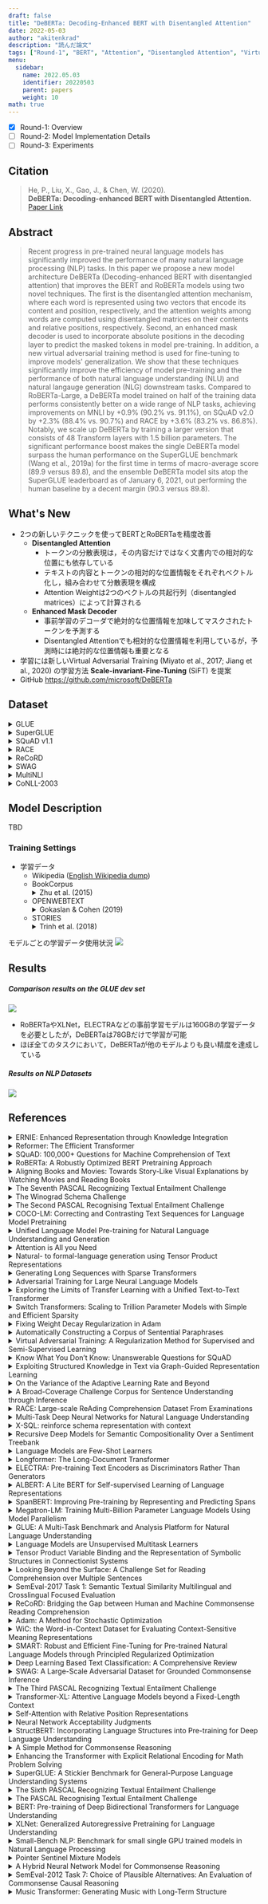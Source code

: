 ```yaml
---
draft: false
title: "DeBERTa: Decoding-Enhanced BERT with Disentangled Attention"
date: 2022-05-03
author: "akitenkrad"
description: "読んだ論文"
tags: ["Round-1", "BERT", "Attention", "Disentangled Attention", "Virtual Adversarial Training", "GLUE", "SuperGLUE", "SQuAD", "RACE", "ReCoRD", "SWAG", "MultiNLI", "CoNLL"]
menu:
  sidebar:
    name: 2022.05.03
    identifier: 20220503
    parent: papers
    weight: 10
math: true
---
```


- [x] Round-1: Overview
- [ ] Round-2: Model Implementation Details
- [ ] Round-3: Experiments

## Citation

> He, P., Liu, X., Gao, J., & Chen, W. (2020).  
> **DeBERTa: Decoding-enhanced BERT with Disentangled Attention.**  
> [Paper Link](https://doi.org/10.48550/arxiv.2006.03654)

## Abstract

> Recent progress in pre-trained neural language models has significantly
> improved the performance of many natural language processing (NLP) tasks. In
> this paper we propose a new model architecture DeBERTa (Decoding-enhanced BERT
> with disentangled attention) that improves the BERT and RoBERTa models using
> two novel techniques. The first is the disentangled attention mechanism, where
> each word is represented using two vectors that encode its content and
> position, respectively, and the attention weights among words are computed
> using disentangled matrices on their contents and relative positions,
> respectively. Second, an enhanced mask decoder is used to incorporate absolute
> positions in the decoding layer to predict the masked tokens in model
> pre-training. In addition, a new virtual adversarial training method is used
> for fine-tuning to improve models' generalization. We show that these
> techniques significantly improve the efficiency of model pre-training and the
> performance of both natural language understanding (NLU) and natural langauge
> generation (NLG) downstream tasks. Compared to RoBERTa-Large, a DeBERTa model
> trained on half of the training data performs consistently better on a wide
> range of NLP tasks, achieving improvements on MNLI by +0.9% (90.2% vs. 91.1%),
> on SQuAD v2.0 by +2.3% (88.4% vs. 90.7%) and RACE by +3.6% (83.2% vs. 86.8%).
> Notably, we scale up DeBERTa by training a larger version that consists of 48
> Transform layers with 1.5 billion parameters. The significant performance boost
> makes the single DeBERTa model surpass the human performance on the SuperGLUE
> benchmark (Wang et al., 2019a) for the first time in terms of macro-average
> score (89.9 versus 89.8), and the ensemble DeBERTa model sits atop the
> SuperGLUE leaderboard as of January 6, 2021, out performing the human baseline
> by a decent margin (90.3 versus 89.8).

## What's New

- 2つの新しいテクニックを使ってBERTとRoBERTaを精度改善
  - **Disentangled Attention**  
    - トークンの分散表現は，その内容だけではなく文書内での相対的な位置にも依存している
    - テキストの内容とトークンの相対的な位置情報をそれぞれベクトル化し，組み合わせて分散表現を構成
    - Attention Weightは2つのベクトルの共起行列（disentangled matrices）によって計算される
  - **Enhanced Mask Decoder**  
    - 事前学習のデコーダで絶対的な位置情報を加味してマスクされたトークンを予測する  
    - Disentangled Attentionでも相対的な位置情報を利用しているが，予測時には絶対的な位置情報も重要となる
- 学習には新しいVirtual Adversarial Training (Miyato et al., 2017; Jiang et al., 2020) の学習方法 **Scale-invariant-Fine-Tuning** (SiFT) を提案
- GitHub <i class="fa-solid fa-arrow-right"></i> https://github.com/microsoft/DeBERTa

## Dataset
<details>
  <summary>GLUE</summary>

  > Alex Wang, Amanpreet Singh, Julian Michael, Felix Hill, Omer Levy, Samuel R. Bowman. (2018)  
  > **GLUE: A Multi-Task Benchmark and Analysis Platform for Natural Language Understanding**  
  > BlackboxNLP@EMNLP  
  > https://www.semanticscholar.org/paper/93b8da28d006415866bf48f9a6e06b5242129195  

</details>

<details>
  <summary>SuperGLUE</summary>

  > Alex Wang, Yada Pruksachatkun, Nikita Nangia, Amanpreet Singh, Julian Michael, Felix Hill, Omer Levy, Samuel R. Bowman. (2019)  
  > **SuperGLUE: A Stickier Benchmark for General-Purpose Language Understanding Systems**  
  > NeurIPS  
  > https://www.semanticscholar.org/paper/d9f6ada77448664b71128bb19df15765336974a6  

</details>

<details>
  <summary>SQuAD v1.1</summary>

  > Rajpurkar, P., Zhang, J., Lopyrev, K., & Liang, P. (2016).  
  > **SQuAD: 100,000+ Questions for Machine Comprehension of Text.**  
  > EMNLP 2016 - Conference on Empirical Methods in Natural Language Processing, Proceedings, 2383–2392.  
  > https://doi.org/10.18653/V1/D16-1264

</details>

<details>
  <summary>RACE</summary>

  > Guokun Lai, Qizhe Xie, Hanxiao Liu, Yiming Yang, E. Hovy. (2017)  
  > **RACE: Large-scale ReAding Comprehension Dataset From Examinations**  
  > EMNLP  
  > https://www.semanticscholar.org/paper/636a79420d838eabe4af7fb25d6437de45ab64e8  

</details>

<details>
  <summary>ReCoRD</summary>

  > Sheng Zhang, Xiaodong Liu, Jingjing Liu, Jianfeng Gao, Kevin Duh, Benjamin Van Durme. (2018)  
  > **ReCoRD: Bridging the Gap between Human and Machine Commonsense Reading Comprehension**  
  > ArXiv  
  > https://www.semanticscholar.org/paper/a5b66ee341cb990f7f70a124b5fab3316d3b7e27  

</details>

<details>
  <summary>SWAG</summary>

  > Rowan Zellers, Yonatan Bisk, Roy Schwartz, Yejin Choi. (2018)  
  > **SWAG: A Large-Scale Adversarial Dataset for Grounded Commonsense Inference**  
  > EMNLP  
  > https://www.semanticscholar.org/paper/af5c4b80fbf847f69a202ba5a780a3dd18c1a027  

</details>

<details>
  <summary>MultiNLI</summary>

  > Adina Williams, Nikita Nangia, Samuel R. Bowman. (2017)  
  > **A Broad-Coverage Challenge Corpus for Sentence Understanding through Inference**  
  > NAACL  
  > [Paper Link](https://www.semanticscholar.org/paper/5ded2b8c64491b4a67f6d39ce473d4b9347a672e)  

</details>

<details>
  <summary>CoNLL-2003</summary>

  > Sang, E. F. T. K., & de Meulder, F. (2003).  
  > Introduction to the CoNLL-2003 Shared Task: Language-Independent Named Entity Recognition.  
  > [Paper Link](https://doi.org/10.48550/arxiv.cs/0306050)

</details>

## Model Description
TBD

### Training Settings

- 学習データ
  - Wikipedia ([English Wikipedia dump](https://dumps.wikimedia.org/enwiki/))
  - BookCorpus
    <details>
      <summary>Zhu et al. (2015)</summary>
      <blockquote>
      Yukun Zhu, Ryan Kiros, R. Zemel, R. Salakhutdinov, R. Urtasun, A. Torralba, S. Fidler. (2015)</br>
      <b>Aligning Books and Movies: Towards Story-Like Visual Explanations by Watching Movies and Reading Books</b></br>  
      2015 IEEE International Conference on Computer Vision (ICCV)</br>
      <a href="https://www.semanticscholar.org/paper/0e6824e137847be0599bb0032e37042ed2ef5045" title="Paper Link">Paper Link</a>
      </blockquote>
    </details>
  - OPENWEBTEXT
    <details>
      <summary>Gokaslan & Cohen (2019)</summary>
      <blockquote>
      Aaron Gokaslan and Vanya Cohen. (2019)</br>
      <b>Openwebtext corpus.</b></br>
      <a href="http://Skylion007.github.io" title="Dataset Link">Dataset Link</a>
      </blockquote>
    <details>
  - STORIES
    <details>
      <summary>Trinh et al. (2018)</summary>
      Trieu H. Trinh, Quoc V. Le. (2018)</br>
      <b>A Simple Method for Commonsense Reasoning</b></br>
      ArXiv</br>
      <a href="https://www.semanticscholar.org/paper/d7b6753a2d4a2b286c396854063bde3a91b75535" title="Paper Link">Paper Link</a>
    </details>

モデルごとの学習データ使用状況
<img src="pre-train-ds-table7.png"/>

## Results

##### Comparison results on the GLUE dev set

<img src="result-table1.png"/>

- RoBERTaやXLNet，ELECTRAなどの事前学習モデルは160GBの学習データを必要としたが，DeBERTaは78GBだけで学習が可能
- ほぼ全てのタスクにおいて，DeBERTaが他のモデルよりも良い精度を達成している

##### Results on NLP Datasets

<img src="result-table2.png"/>

## References

<details>
  <summary>ERNIE: Enhanced Representation through Knowledge Integration</summary>

  > Yu Sun, Shuohuan Wang, Yukun Li, Shikun Feng, Xuyi Chen, Han Zhang, Xin Tian, Danxiang Zhu, Hao Tian, Hua Wu. (2019)  
  > **ERNIE: Enhanced Representation through Knowledge Integration**  
  > ArXiv  
  > [Paper Link](https://www.semanticscholar.org/paper/031e4e43aaffd7a479738dcea69a2d5be7957aa3)  
  > Influential Citation Count (63), SS-ID (031e4e43aaffd7a479738dcea69a2d5be7957aa3)  
  > 
  > **ABSTRACT**  
  > We present a novel language representation model enhanced by knowledge called ERNIE (Enhanced Representation through kNowledge IntEgration). Inspired by the masking strategy of BERT, ERNIE is designed to learn language representation enhanced by knowledge masking strategies, which includes entity-level masking and phrase-level masking. Entity-level strategy masks entities which are usually composed of multiple words.Phrase-level strategy masks the whole phrase which is composed of several words standing together as a conceptual unit.Experimental results show that ERNIE outperforms other baseline methods, achieving new state-of-the-art results on five Chinese natural language processing tasks including natural language inference, semantic similarity, named entity recognition, sentiment analysis and question answering. We also demonstrate that ERNIE has more powerful knowledge inference capacity on a cloze test.

</details>

<details>
  <summary>Reformer: The Efficient Transformer</summary>

  > Nikita Kitaev, Lukasz Kaiser, Anselm Levskaya. (2020)  
  > **Reformer: The Efficient Transformer**  
  > ICLR  
  > [Paper Link](https://www.semanticscholar.org/paper/055fd6a9f7293269f1b22c1470e63bd02d8d9500)  
  > Influential Citation Count (103), SS-ID (055fd6a9f7293269f1b22c1470e63bd02d8d9500)  
  > 
  > **ABSTRACT**  
  > Large Transformer models routinely achieve state-of-the-art results on a number of tasks but training these models can be prohibitively costly, especially on long sequences. We introduce two techniques to improve the efficiency of Transformers. For one, we replace dot-product attention by one that uses locality-sensitive hashing, changing its complexity from O($L^2$) to O($L\log L$), where $L$ is the length of the sequence. Furthermore, we use reversible residual layers instead of the standard residuals, which allows storing activations only once in the training process instead of $N$ times, where $N$ is the number of layers. The resulting model, the Reformer, performs on par with Transformer models while being much more memory-efficient and much faster on long sequences.

</details>

<details>
  <summary>SQuAD: 100,000+ Questions for Machine Comprehension of Text</summary>

  > Pranav Rajpurkar, Jian Zhang, Konstantin Lopyrev, Percy Liang. (2016)  
  > **SQuAD: 100,000+ Questions for Machine Comprehension of Text**  
  > EMNLP  
  > [Paper Link](https://www.semanticscholar.org/paper/05dd7254b632376973f3a1b4d39485da17814df5)  
  > Influential Citation Count (1062), SS-ID (05dd7254b632376973f3a1b4d39485da17814df5)  
  > 
  > **ABSTRACT**  
  > We present the Stanford Question Answering Dataset (SQuAD), a new reading comprehension dataset consisting of 100,000+ questions posed by crowdworkers on a set of Wikipedia articles, where the answer to each question is a segment of text from the corresponding reading passage. We analyze the dataset to understand the types of reasoning required to answer the questions, leaning heavily on dependency and constituency trees. We build a strong logistic regression model, which achieves an F1 score of 51.0%, a significant improvement over a simple baseline (20%). However, human performance (86.8%) is much higher, indicating that the dataset presents a good challenge problem for future research. 
The dataset is freely available at this https URL

</details>

<details>
  <summary>RoBERTa: A Robustly Optimized BERT Pretraining Approach</summary>

  > Yinhan Liu, Myle Ott, Naman Goyal, Jingfei Du, Mandar Joshi, Danqi Chen, Omer Levy, M. Lewis, Luke Zettlemoyer, Veselin Stoyanov. (2019)  
  > **RoBERTa: A Robustly Optimized BERT Pretraining Approach**  
  > ArXiv  
  > [Paper Link](https://www.semanticscholar.org/paper/077f8329a7b6fa3b7c877a57b81eb6c18b5f87de)  
  > Influential Citation Count (2014), SS-ID (077f8329a7b6fa3b7c877a57b81eb6c18b5f87de)  
  > 
  > **ABSTRACT**  
  > Language model pretraining has led to significant performance gains but careful comparison between different approaches is challenging. Training is computationally expensive, often done on private datasets of different sizes, and, as we will show, hyperparameter choices have significant impact on the final results. We present a replication study of BERT pretraining (Devlin et al., 2019) that carefully measures the impact of many key hyperparameters and training data size. We find that BERT was significantly undertrained, and can match or exceed the performance of every model published after it. Our best model achieves state-of-the-art results on GLUE, RACE and SQuAD. These results highlight the importance of previously overlooked design choices, and raise questions about the source of recently reported improvements. We release our models and code.

</details>

<details>
  <summary>Aligning Books and Movies: Towards Story-Like Visual Explanations by Watching Movies and Reading Books</summary>

  > Yukun Zhu, Ryan Kiros, R. Zemel, R. Salakhutdinov, R. Urtasun, A. Torralba, S. Fidler. (2015)  
  > **Aligning Books and Movies: Towards Story-Like Visual Explanations by Watching Movies and Reading Books**  
  > 2015 IEEE International Conference on Computer Vision (ICCV)  
  > [Paper Link](https://www.semanticscholar.org/paper/0e6824e137847be0599bb0032e37042ed2ef5045)  
  > Influential Citation Count (167), SS-ID (0e6824e137847be0599bb0032e37042ed2ef5045)  
  > 
  > **ABSTRACT**  
  > Books are a rich source of both fine-grained information, how a character, an object or a scene looks like, as well as high-level semantics, what someone is thinking, feeling and how these states evolve through a story. This paper aims to align books to their movie releases in order to provide rich descriptive explanations for visual content that go semantically far beyond the captions available in the current datasets. To align movies and books we propose a neural sentence embedding that is trained in an unsupervised way from a large corpus of books, as well as a video-text neural embedding for computing similarities between movie clips and sentences in the book. We propose a context-aware CNN to combine information from multiple sources. We demonstrate good quantitative performance for movie/book alignment and show several qualitative examples that showcase the diversity of tasks our model can be used for.

</details>

<details>
  <summary>The Seventh PASCAL Recognizing Textual Entailment Challenge</summary>

  > L. Bentivogli, Peter Clark, Ido Dagan, Danilo Giampiccolo. (2011)  
  > **The Seventh PASCAL Recognizing Textual Entailment Challenge**  
  > TAC  
  > [Paper Link](https://www.semanticscholar.org/paper/0f8468de03ee9f12d693237bec87916311bf1c24)  
  > Influential Citation Count (16), SS-ID (0f8468de03ee9f12d693237bec87916311bf1c24)  
  > 
  > **ABSTRACT**  
  > This paper presents the Seventh Recognizing Textual Entailment (RTE-7) challenge. This year’s challenge replicated the exercise proposed in RTE-6, consisting of a Main Task, in which Textual Entailment is performed on a real corpus in the Update Summarization scenario; a Main subtask aimed at detecting novel information; and a KBP Validation Task, in which RTE systems had to validate the output of systems participating in the KBP Slot Filling Task. Thirteen teams participated in the Main Task (submitting 33 runs) and 5 in the Novelty Detection Subtask (submitting 13 runs). The KBP Validation Task was undertaken by 2 participants which submitted 5 runs. The ablation test experiment, introduced in RTE-5 to evaluate the impact of knowledge resources used by the systems participating in the Main Task and extended also to tools in RTE-6, was also repeated in RTE-7.

</details>

<details>
  <summary>The Winograd Schema Challenge</summary>

  > H. Levesque, E. Davis, L. Morgenstern. (2011)  
  > **The Winograd Schema Challenge**  
  > KR  
  > [Paper Link](https://www.semanticscholar.org/paper/128cb6b891aee1b5df099acb48e2efecfcff689f)  
  > Influential Citation Count (146), SS-ID (128cb6b891aee1b5df099acb48e2efecfcff689f)  
  > 
  > **ABSTRACT**  
  > In this paper, we present an alternative to the Turing Test that has some conceptual and practical advantages. Like the original, it involves responding to typed English sentences, and English-speaking adults will have no difficulty with it. Unlike the original, the subject is not required to engage in a conversation and fool an interrogator into believing she is dealing with a person. Moreover, the test is arranged in such a way that having full access to a large corpus of English text might not help much. Finally, the interrogator or a third party will be able to decide unambiguously after a few minutes whether or not a subject has passed the test.

</details>

<details>
  <summary>The Second PASCAL Recognising Textual Entailment Challenge</summary>

  > Roy Bar-Haim, Ido Dagan, Bill Dolan, L. Ferro, Danilo Giampiccolo, B. Magnini. (2006)  
  > **The Second PASCAL Recognising Textual Entailment Challenge**  
  >   
  > [Paper Link](https://www.semanticscholar.org/paper/136326377c122560768db674e35f5bcd6de3bc40)  
  > Influential Citation Count (49), SS-ID (136326377c122560768db674e35f5bcd6de3bc40)  
  > 
  > **ABSTRACT**  
  > This paper describes the Second PASCAL Recognising Textual Entailment Challenge (RTE-2). 1 We describe the RTE2 dataset and overview the submissions for the challenge. One of the main goals for this year’s dataset was to provide more “realistic” text-hypothesis examples, based mostly on outputs of actual systems. The 23 submissions for the challenge present diverse approaches and research directions, and the best results achieved this year are considerably higher than last year’s state of the art.

</details>

<details>
  <summary>COCO-LM: Correcting and Contrasting Text Sequences for Language Model Pretraining</summary>

  > Yu Meng, Chenyan Xiong, Payal Bajaj, Saurabh Tiwary, Paul Bennett, Jiawei Han, Xia Song. (2021)  
  > **COCO-LM: Correcting and Contrasting Text Sequences for Language Model Pretraining**  
  > NeurIPS  
  > [Paper Link](https://www.semanticscholar.org/paper/19537be34dbadbcaa4fffcf028a8ada5095b1b5c)  
  > Influential Citation Count (7), SS-ID (19537be34dbadbcaa4fffcf028a8ada5095b1b5c)  
  > 
  > **ABSTRACT**  
  > We present a self-supervised learning framework, COCO-LM, that pretrains Language Models by COrrecting and COntrasting corrupted text sequences. Following ELECTRA-style pretraining, COCO-LM employs an auxiliary language model to corrupt text sequences, upon which it constructs two new tasks for pretraining the main model. The first token-level task, Corrective Language Modeling, is to detect and correct tokens replaced by the auxiliary model, in order to better capture token-level semantics. The second sequence-level task, Sequence Contrastive Learning, is to align text sequences originated from the same source input while ensuring uniformity in the representation space. Experiments on GLUE and SQuAD demonstrate that COCO-LM not only outperforms recent state-of-the-art pretrained models in accuracy, but also improves pretraining efficiency. It achieves the MNLI accuracy of ELECTRA with 50% of its pretraining GPU hours. With the same pretraining steps of standard base/large-sized models, COCO-LM outperforms the previous best models by 1+ GLUE average points.

</details>

<details>
  <summary>Unified Language Model Pre-training for Natural Language Understanding and Generation</summary>

  > Li Dong, Nan Yang, Wenhui Wang, Furu Wei, Xiaodong Liu, Yu Wang, Jianfeng Gao, M. Zhou, H. Hon. (2019)  
  > **Unified Language Model Pre-training for Natural Language Understanding and Generation**  
  > NeurIPS  
  > [Paper Link](https://www.semanticscholar.org/paper/1c71771c701aadfd72c5866170a9f5d71464bb88)  
  > Influential Citation Count (106), SS-ID (1c71771c701aadfd72c5866170a9f5d71464bb88)  
  > 
  > **ABSTRACT**  
  > This paper presents a new Unified pre-trained Language Model (UniLM) that can be fine-tuned for both natural language understanding and generation tasks. The model is pre-trained using three types of language modeling tasks: unidirectional, bidirectional, and sequence-to-sequence prediction. The unified modeling is achieved by employing a shared Transformer network and utilizing specific self-attention masks to control what context the prediction conditions on. UniLM compares favorably with BERT on the GLUE benchmark, and the SQuAD 2.0 and CoQA question answering tasks. Moreover, UniLM achieves new state-of-the-art results on five natural language generation datasets, including improving the CNN/DailyMail abstractive summarization ROUGE-L to 40.51 (2.04 absolute improvement), the Gigaword abstractive summarization ROUGE-L to 35.75 (0.86 absolute improvement), the CoQA generative question answering F1 score to 82.5 (37.1 absolute improvement), the SQuAD question generation BLEU-4 to 22.12 (3.75 absolute improvement), and the DSTC7 document-grounded dialog response generation NIST-4 to 2.67 (human performance is 2.65). The code and pre-trained models are available at this https URL.

</details>

<details>
  <summary>Attention is All you Need</summary>

  > Ashish Vaswani, Noam M. Shazeer, Niki Parmar, Jakob Uszkoreit, Llion Jones, Aidan N. Gomez, Lukasz Kaiser, Illia Polosukhin. (2017)  
  > **Attention is All you Need**  
  > NIPS  
  > [Paper Link](https://www.semanticscholar.org/paper/204e3073870fae3d05bcbc2f6a8e263d9b72e776)  
  > Influential Citation Count (7560), SS-ID (204e3073870fae3d05bcbc2f6a8e263d9b72e776)  
  > 
  > **ABSTRACT**  
  > The dominant sequence transduction models are based on complex recurrent or convolutional neural networks in an encoder-decoder configuration. The best performing models also connect the encoder and decoder through an attention mechanism. We propose a new simple network architecture, the Transformer, based solely on attention mechanisms, dispensing with recurrence and convolutions entirely. Experiments on two machine translation tasks show these models to be superior in quality while being more parallelizable and requiring significantly less time to train. Our model achieves 28.4 BLEU on the WMT 2014 English-to-German translation task, improving over the existing best results, including ensembles by over 2 BLEU. On the WMT 2014 English-to-French translation task, our model establishes a new single-model state-of-the-art BLEU score of 41.8 after training for 3.5 days on eight GPUs, a small fraction of the training costs of the best models from the literature. We show that the Transformer generalizes well to other tasks by applying it successfully to English constituency parsing both with large and limited training data.

</details>

<details>
  <summary>Natural- to formal-language generation using Tensor Product Representations</summary>

  > Kezhen Chen, Qiuyuan Huang, H. Palangi, P. Smolensky, Kenneth D. Forbus, Jianfeng Gao. (2019)  
  > **Natural- to formal-language generation using Tensor Product Representations**  
  > ArXiv  
  > [Paper Link](https://www.semanticscholar.org/paper/219e09984a2a71f54dbd86c15d31c7b0f53e1837)  
  > Influential Citation Count (0), SS-ID (219e09984a2a71f54dbd86c15d31c7b0f53e1837)  
  > 
  > **ABSTRACT**  
  > Generating formal-language represented by relational tuples, such as Lisp programs or mathematical expressions, from a natural-language input is an extremely challenging task because it requires to explicitly capture discrete symbolic structural information from the input to generate the output. Most state-of-the-art neural sequence models do not explicitly capture such structure information, and thus do not perform well on these tasks. In this paper, we propose a new encoder-decoder model based on Tensor Product Representations (TPRs) for Natural- to Formal-language generation, called TP-N2F. The encoder of TP-N2F employs TPR 'binding' to encode natural-language symbolic structure in vector space and the decoder uses TPR 'unbinding' to generate a sequence of relational tuples, each consisting of a relation (or operation) and a number of arguments, in symbolic space. TP-N2F considerably outperforms LSTM-based Seq2Seq models, creating a new state of the art results on two benchmarks: the MathQA dataset for math problem solving, and the AlgoList dataset for program synthesis. Ablation studies show that improvements are mainly attributed to the use of TPRs in both the encoder and decoder to explicitly capture relational structure information for symbolic reasoning.

</details>

<details>
  <summary>Generating Long Sequences with Sparse Transformers</summary>

  > Rewon Child, Scott Gray, Alec Radford, Ilya Sutskever. (2019)  
  > **Generating Long Sequences with Sparse Transformers**  
  > ArXiv  
  > [Paper Link](https://www.semanticscholar.org/paper/21da617a0f79aabf94272107184606cefe90ab75)  
  > Influential Citation Count (79), SS-ID (21da617a0f79aabf94272107184606cefe90ab75)  
  > 
  > **ABSTRACT**  
  > Transformers are powerful sequence models, but require time and memory that grows quadratically with the sequence length. In this paper we introduce sparse factorizations of the attention matrix which reduce this to $O(n \sqrt{n})$. We also introduce a) a variation on architecture and initialization to train deeper networks, b) the recomputation of attention matrices to save memory, and c) fast attention kernels for training. We call networks with these changes Sparse Transformers, and show they can model sequences tens of thousands of timesteps long using hundreds of layers. We use the same architecture to model images, audio, and text from raw bytes, setting a new state of the art for density modeling of Enwik8, CIFAR-10, and ImageNet-64. We generate unconditional samples that demonstrate global coherence and great diversity, and show it is possible in principle to use self-attention to model sequences of length one million or more.

</details>

<details>
  <summary>Adversarial Training for Large Neural Language Models</summary>

  > Xiaodong Liu, Hao Cheng, Pengcheng He, Weizhu Chen, Yu Wang, Hoifung Poon, Jianfeng Gao. (2020)  
  > **Adversarial Training for Large Neural Language Models**  
  > ArXiv  
  > [Paper Link](https://www.semanticscholar.org/paper/2ffcf8352223c95ae8cef4daaec995525ecc926b)  
  > Influential Citation Count (9), SS-ID (2ffcf8352223c95ae8cef4daaec995525ecc926b)  
  > 
  > **ABSTRACT**  
  > Generalization and robustness are both key desiderata for designing machine learning methods. Adversarial training can enhance robustness, but past work often finds it hurts generalization. In natural language processing (NLP), pre-training large neural language models such as BERT have demonstrated impressive gain in generalization for a variety of tasks, with further improvement from adversarial fine-tuning. However, these models are still vulnerable to adversarial attacks. In this paper, we show that adversarial pre-training can improve both generalization and robustness. We propose a general algorithm ALUM (Adversarial training for large neural LangUage Models), which regularizes the training objective by applying perturbations in the embedding space that maximizes the adversarial loss. We present the first comprehensive study of adversarial training in all stages, including pre-training from scratch, continual pre-training on a well-trained model, and task-specific fine-tuning. ALUM obtains substantial gains over BERT on a wide range of NLP tasks, in both regular and adversarial scenarios. Even for models that have been well trained on extremely large text corpora, such as RoBERTa, ALUM can still produce significant gains from continual pre-training, whereas conventional non-adversarial methods can not. ALUM can be further combined with task-specific fine-tuning to attain additional gains. The ALUM code is publicly available at this https URL.

</details>

<details>
  <summary>Exploring the Limits of Transfer Learning with a Unified Text-to-Text Transformer</summary>

  > Colin Raffel, Noam M. Shazeer, Adam Roberts, Katherine Lee, Sharan Narang, Michael Matena, Yanqi Zhou, Wei Li, Peter J. Liu. (2019)  
  > **Exploring the Limits of Transfer Learning with a Unified Text-to-Text Transformer**  
  > J. Mach. Learn. Res.  
  > [Paper Link](https://www.semanticscholar.org/paper/3cfb319689f06bf04c2e28399361f414ca32c4b3)  
  > Influential Citation Count (615), SS-ID (3cfb319689f06bf04c2e28399361f414ca32c4b3)  
  > 
  > **ABSTRACT**  
  > Transfer learning, where a model is first pre-trained on a data-rich task before being fine-tuned on a downstream task, has emerged as a powerful technique in natural language processing (NLP). The effectiveness of transfer learning has given rise to a diversity of approaches, methodology, and practice. In this paper, we explore the landscape of transfer learning techniques for NLP by introducing a unified framework that converts every language problem into a text-to-text format. Our systematic study compares pre-training objectives, architectures, unlabeled datasets, transfer approaches, and other factors on dozens of language understanding tasks. By combining the insights from our exploration with scale and our new "Colossal Clean Crawled Corpus", we achieve state-of-the-art results on many benchmarks covering summarization, question answering, text classification, and more. To facilitate future work on transfer learning for NLP, we release our dataset, pre-trained models, and code.

</details>

<details>
  <summary>Switch Transformers: Scaling to Trillion Parameter Models with Simple and Efficient Sparsity</summary>

  > W. Fedus, Barret Zoph, Noam M. Shazeer. (2021)  
  > **Switch Transformers: Scaling to Trillion Parameter Models with Simple and Efficient Sparsity**  
  > ArXiv  
  > [Paper Link](https://www.semanticscholar.org/paper/3fd0f34117cf9395130e08c3f02ac2dadcca7206)  
  > Influential Citation Count (68), SS-ID (3fd0f34117cf9395130e08c3f02ac2dadcca7206)  
  > 
  > **ABSTRACT**  
  > In deep learning, models typically reuse the same parameters for all inputs. Mixture of Experts (MoE) models defy this and instead select diﬀerent parameters for each incoming example. The result is a sparsely-activated model—with an outrageous number of parameters—but a constant computational cost. However, despite several notable successes of MoE, widespread adoption has been hindered by complexity, communication costs, and training instability. We address these with the introduction of the Switch Transformer. We simplify the MoE routing algorithm and design intuitive improved models with reduced communication and computational costs. Our proposed training techniques mitigate the instabilities, and we show large sparse models may be trained, for the ﬁrst time, with lower precision (bﬂoat16) formats. We design models based oﬀ T5-Base and T5-Large (Raﬀel et al., 2019) to obtain up to 7x increases in pre-training speed with the same computational resources. These improvements extend into multilingual settings where we measure gains over the mT5-Base version across all 101 languages. Finally, we advance the current scale of language models by pre-training up to trillion parameter models on the “Colossal Clean Crawled Corpus”, and achieve a 4x speedup over the T5-XXL model. 1 fourth axis: increase the parameter count while keeping the ﬂoating point operations (FLOPs) per example constant. Our hypothesis is that the parameter count, independent of total computation performed, is a separately important axis on which to scale. We achieve this by designing a sparsely activated model that eﬃciently uses hardware designed for dense matrix multiplications such as GPUs and TPUs. Our work here focuses on TPU architectures, but these class of models may be similarly trained on GPU clusters. In our distributed training setup, our sparsely activated layers split unique weights on diﬀerent devices. Therefore, the weights of the model increase with the number of devices, all while maintaining a manageable memory and computational footprint on each device.

</details>

<details>
  <summary>Fixing Weight Decay Regularization in Adam</summary>

  > I. Loshchilov, F. Hutter. (2017)  
  > **Fixing Weight Decay Regularization in Adam**  
  > ArXiv  
  > [Paper Link](https://www.semanticscholar.org/paper/45dfef0cc1ed96558c1c650432ce39d6a1050b6a)  
  > Influential Citation Count (93), SS-ID (45dfef0cc1ed96558c1c650432ce39d6a1050b6a)  
  > 
  > **ABSTRACT**  
  > We note that common implementations of adaptive gradient algorithms, such as Adam, limit the potential benefit of weight decay regularization, because the weights do not decay multiplicatively (as would be expected for standard weight decay) but by an additive constant factor. We propose a simple way to resolve this issue by decoupling weight decay and the optimization steps taken w.r.t. the loss function. We provide empirical evidence that our proposed modification (i) decouples the optimal choice of weight decay factor from the setting of the learning rate for both standard SGD and Adam, and (ii) substantially improves Adam's generalization performance, allowing it to compete with SGD with momentum on image classification datasets (on which it was previously typically outperformed by the latter). We also demonstrate that longer optimization runs require smaller weight decay values for optimal results and introduce a normalized variant of weight decay to reduce this dependence. Finally, we propose a version of Adam with warm restarts (AdamWR) that has strong anytime performance while achieving state-of-the-art results on CIFAR-10 and ImageNet32x32. Our source code will become available after the review process.

</details>

<details>
  <summary>Automatically Constructing a Corpus of Sentential Paraphrases</summary>

  > W. Dolan, Chris Brockett. (2005)  
  > **Automatically Constructing a Corpus of Sentential Paraphrases**  
  > IJCNLP  
  > [Paper Link](https://www.semanticscholar.org/paper/475354f10798f110d34792b6d88f31d6d5cb099e)  
  > Influential Citation Count (132), SS-ID (475354f10798f110d34792b6d88f31d6d5cb099e)  
  > 
  > **ABSTRACT**  
  > An obstacle to research in automatic paraphrase identification and generation is the lack of large-scale, publiclyavailable labeled corpora of sentential paraphrases. This paper describes the creation of the recently-released Microsoft Research Paraphrase Corpus, which contains 5801 sentence pairs, each hand-labeled with a binary judgment as to whether the pair constitutes a paraphrase. The corpus was created using heuristic extraction techniques in conjunction with an SVM-based classifier to select likely sentence-level paraphrases from a large corpus of topicclustered news data. These pairs were then submitted to human judges, who confirmed that 67% were in fact semantically equivalent. In addition to describing the corpus itself, we explore a number of issues that arose in defining guidelines for the human raters.

</details>

<details>
  <summary>Virtual Adversarial Training: A Regularization Method for Supervised and Semi-Supervised Learning</summary>

  > Takeru Miyato, S. Maeda, Masanori Koyama, S. Ishii. (2017)  
  > **Virtual Adversarial Training: A Regularization Method for Supervised and Semi-Supervised Learning**  
  > IEEE Transactions on Pattern Analysis and Machine Intelligence  
  > [Paper Link](https://www.semanticscholar.org/paper/4b1c6f6521da545892f3f5dc39461584d4a27ec0)  
  > Influential Citation Count (281), SS-ID (4b1c6f6521da545892f3f5dc39461584d4a27ec0)  
  > 
  > **ABSTRACT**  
  > We propose a new regularization method based on virtual adversarial loss: a new measure of local smoothness of the conditional label distribution given input. Virtual adversarial loss is defined as the robustness of the conditional label distribution around each input data point against local perturbation. Unlike adversarial training, our method defines the adversarial direction without label information and is hence applicable to semi-supervised learning. Because the directions in which we smooth the model are only “virtually” adversarial, we call our method virtual adversarial training (VAT). The computational cost of VAT is relatively low. For neural networks, the approximated gradient of virtual adversarial loss can be computed with no more than two pairs of forward- and back-propagations. In our experiments, we applied VAT to supervised and semi-supervised learning tasks on multiple benchmark datasets. With a simple enhancement of the algorithm based on the entropy minimization principle, our VAT achieves state-of-the-art performance for semi-supervised learning tasks on SVHN and CIFAR-10.

</details>

<details>
  <summary>Know What You Don’t Know: Unanswerable Questions for SQuAD</summary>

  > Pranav Rajpurkar, Robin Jia, Percy Liang. (2018)  
  > **Know What You Don’t Know: Unanswerable Questions for SQuAD**  
  > ACL  
  > [Paper Link](https://www.semanticscholar.org/paper/4d1c856275744c0284312a3a50efb6ca9dc4cd4c)  
  > Influential Citation Count (338), SS-ID (4d1c856275744c0284312a3a50efb6ca9dc4cd4c)  
  > 
  > **ABSTRACT**  
  > Extractive reading comprehension systems can often locate the correct answer to a question in a context document, but they also tend to make unreliable guesses on questions for which the correct answer is not stated in the context. Existing datasets either focus exclusively on answerable questions, or use automatically generated unanswerable questions that are easy to identify. To address these weaknesses, we present SQuADRUn, a new dataset that combines the existing Stanford Question Answering Dataset (SQuAD) with over 50,000 unanswerable questions written adversarially by crowdworkers to look similar to answerable ones. To do well on SQuADRUn, systems must not only answer questions when possible, but also determine when no answer is supported by the paragraph and abstain from answering. SQuADRUn is a challenging natural language understanding task for existing models: a strong neural system that gets 86% F1 on SQuAD achieves only 66% F1 on SQuADRUn. We release SQuADRUn to the community as the successor to SQuAD.

</details>

<details>
  <summary>Exploiting Structured Knowledge in Text via Graph-Guided Representation Learning</summary>

  > Tao Shen, Yi Mao, Pengcheng He, Guodong Long, Adam Trischler, Weizhu Chen. (2020)  
  > **Exploiting Structured Knowledge in Text via Graph-Guided Representation Learning**  
  > EMNLP  
  > [Paper Link](https://www.semanticscholar.org/paper/4f42a0782f8b25fff62214e70bc43ce88f914c19)  
  > Influential Citation Count (2), SS-ID (4f42a0782f8b25fff62214e70bc43ce88f914c19)  
  > 
  > **ABSTRACT**  
  > In this work, we aim at equipping pre-trained language models with structured knowledge. We present two self-supervised tasks learning over raw text with the guidance from knowledge graphs. Building upon entity-level masked language models, our first contribution is an entity masking scheme that exploits relational knowledge underlying the text. This is fulfilled by using a linked knowledge graph to select informative entities and then masking their mentions. In addition we use knowledge graphs to obtain distractors for the masked entities, and propose a novel distractor-suppressed ranking objective which is optimized jointly with masked language model. In contrast to existing paradigms, our approach uses knowledge graphs implicitly, only during pre-training, to inject language models with structured knowledge via learning from raw text. It is more efficient than retrieval-based methods that perform entity linking and integration during finetuning and inference, and generalizes more effectively than the methods that directly learn from concatenated graph triples. Experiments show that our proposed model achieves improved performance on five benchmark datasets, including question answering and knowledge base completion tasks.

</details>

<details>
  <summary>On the Variance of the Adaptive Learning Rate and Beyond</summary>

  > Liyuan Liu, Haoming Jiang, Pengcheng He, Weizhu Chen, Xiaodong Liu, Jianfeng Gao, Jiawei Han. (2019)  
  > **On the Variance of the Adaptive Learning Rate and Beyond**  
  > ICLR  
  > [Paper Link](https://www.semanticscholar.org/paper/5759a53418ae3fe74ce96c531617914e7656e45e)  
  > Influential Citation Count (139), SS-ID (5759a53418ae3fe74ce96c531617914e7656e45e)  
  > 
  > **ABSTRACT**  
  > The learning rate warmup heuristic achieves remarkable success in stabilizing training, accelerating convergence and improving generalization for adaptive stochastic optimization algorithms like RMSprop and Adam. Here, we study its mechanism in details. Pursuing the theory behind warmup, we identify a problem of the adaptive learning rate (i.e., it has problematically large variance in the early stage), suggest warmup works as a variance reduction technique, and provide both empirical and theoretical evidence to verify our hypothesis. We further propose RAdam, a new variant of Adam, by introducing a term to rectify the variance of the adaptive learning rate. Extensive experimental results on image classification, language modeling, and neural machine translation verify our intuition and demonstrate the effectiveness and robustness of our proposed method. All implementations are available at: this https URL.

</details>

<details>
  <summary>A Broad-Coverage Challenge Corpus for Sentence Understanding through Inference</summary>

  > Adina Williams, Nikita Nangia, Samuel R. Bowman. (2017)  
  > **A Broad-Coverage Challenge Corpus for Sentence Understanding through Inference**  
  > NAACL  
  > [Paper Link](https://www.semanticscholar.org/paper/5ded2b8c64491b4a67f6d39ce473d4b9347a672e)  
  > Influential Citation Count (438), SS-ID (5ded2b8c64491b4a67f6d39ce473d4b9347a672e)  
  > 
  > **ABSTRACT**  
  > This paper introduces the Multi-Genre Natural Language Inference (MultiNLI) corpus, a dataset designed for use in the development and evaluation of machine learning models for sentence understanding. At 433k examples, this resource is one of the largest corpora available for natural language inference (a.k.a. recognizing textual entailment), improving upon available resources in both its coverage and difficulty. MultiNLI accomplishes this by offering data from ten distinct genres of written and spoken English, making it possible to evaluate systems on nearly the full complexity of the language, while supplying an explicit setting for evaluating cross-genre domain adaptation. In addition, an evaluation using existing machine learning models designed for the Stanford NLI corpus shows that it represents a substantially more difficult task than does that corpus, despite the two showing similar levels of inter-annotator agreement.

</details>

<details>
  <summary>RACE: Large-scale ReAding Comprehension Dataset From Examinations</summary>

  > Guokun Lai, Qizhe Xie, Hanxiao Liu, Yiming Yang, E. Hovy. (2017)  
  > **RACE: Large-scale ReAding Comprehension Dataset From Examinations**  
  > EMNLP  
  > [Paper Link](https://www.semanticscholar.org/paper/636a79420d838eabe4af7fb25d6437de45ab64e8)  
  > Influential Citation Count (179), SS-ID (636a79420d838eabe4af7fb25d6437de45ab64e8)  
  > 
  > **ABSTRACT**  
  > We present RACE, a new dataset for benchmark evaluation of methods in the reading comprehension task. Collected from the English exams for middle and high school Chinese students in the age range between 12 to 18, RACE consists of near 28,000 passages and near 100,000 questions generated by human experts (English instructors), and covers a variety of topics which are carefully designed for evaluating the students’ ability in understanding and reasoning. In particular, the proportion of questions that requires reasoning is much larger in RACE than that in other benchmark datasets for reading comprehension, and there is a significant gap between the performance of the state-of-the-art models (43%) and the ceiling human performance (95%). We hope this new dataset can serve as a valuable resource for research and evaluation in machine comprehension. The dataset is freely available at http://www.cs.cmu.edu/~glai1/data/race/ and the code is available at https://github.com/qizhex/RACE_AR_baselines.

</details>

<details>
  <summary>Multi-Task Deep Neural Networks for Natural Language Understanding</summary>

  > Xiaodong Liu, Pengcheng He, Weizhu Chen, Jianfeng Gao. (2019)  
  > **Multi-Task Deep Neural Networks for Natural Language Understanding**  
  > ACL  
  > [Paper Link](https://www.semanticscholar.org/paper/658721bc13b0fa97366d38c05a96bf0a9f4bb0ac)  
  > Influential Citation Count (168), SS-ID (658721bc13b0fa97366d38c05a96bf0a9f4bb0ac)  
  > 
  > **ABSTRACT**  
  > In this paper, we present a Multi-Task Deep Neural Network (MT-DNN) for learning representations across multiple natural language understanding (NLU) tasks. MT-DNN not only leverages large amounts of cross-task data, but also benefits from a regularization effect that leads to more general representations to help adapt to new tasks and domains. MT-DNN extends the model proposed in Liu et al. (2015) by incorporating a pre-trained bidirectional transformer language model, known as BERT (Devlin et al., 2018). MT-DNN obtains new state-of-the-art results on ten NLU tasks, including SNLI, SciTail, and eight out of nine GLUE tasks, pushing the GLUE benchmark to 82.7% (2.2% absolute improvement) as of February 25, 2019 on the latest GLUE test set. We also demonstrate using the SNLI and SciTail datasets that the representations learned by MT-DNN allow domain adaptation with substantially fewer in-domain labels than the pre-trained BERT representations. Our code and pre-trained models will be made publicly available.

</details>

<details>
  <summary>X-SQL: reinforce schema representation with context</summary>

  > Pengcheng He, Yi Mao, K. Chakrabarti, Weizhu Chen. (2019)  
  > **X-SQL: reinforce schema representation with context**  
  > ArXiv  
  > [Paper Link](https://www.semanticscholar.org/paper/658d6885db65a82d6b2eff926f5c4017bf99c9da)  
  > Influential Citation Count (11), SS-ID (658d6885db65a82d6b2eff926f5c4017bf99c9da)  
  > 
  > **ABSTRACT**  
  > In this work, we present X-SQL, a new network architecture for the problem of parsing natural language to SQL query. X-SQL proposes to enhance the structural schema representation with the contextual output from BERT-style pre-training model, and together with type information to learn a new schema representation for down-stream tasks. We evaluated X-SQL on the WikiSQL dataset and show its new state-of-the-art performance.

</details>

<details>
  <summary>Recursive Deep Models for Semantic Compositionality Over a Sentiment Treebank</summary>

  > R. Socher, Alex Perelygin, Jean Wu, Jason Chuang, Christopher D. Manning, A. Ng, Christopher Potts. (2013)  
  > **Recursive Deep Models for Semantic Compositionality Over a Sentiment Treebank**  
  > EMNLP  
  > [Paper Link](https://www.semanticscholar.org/paper/687bac2d3320083eb4530bf18bb8f8f721477600)  
  > Influential Citation Count (861), SS-ID (687bac2d3320083eb4530bf18bb8f8f721477600)  
  > 
  > **ABSTRACT**  
  > Semantic word spaces have been very useful but cannot express the meaning of longer phrases in a principled way. Further progress towards understanding compositionality in tasks such as sentiment detection requires richer supervised training and evaluation resources and more powerful models of composition. To remedy this, we introduce a Sentiment Treebank. It includes fine grained sentiment labels for 215,154 phrases in the parse trees of 11,855 sentences and presents new challenges for sentiment compositionality. To address them, we introduce the Recursive Neural Tensor Network. When trained on the new treebank, this model outperforms all previous methods on several metrics. It pushes the state of the art in single sentence positive/negative classification from 80% up to 85.4%. The accuracy of predicting fine-grained sentiment labels for all phrases reaches 80.7%, an improvement of 9.7% over bag of features baselines. Lastly, it is the only model that can accurately capture the effects of negation and its scope at various tree levels for both positive and negative phrases.

</details>

<details>
  <summary>Language Models are Few-Shot Learners</summary>

  > Tom B. Brown, Benjamin Mann, Nick Ryder, Melanie Subbiah, J. Kaplan, Prafulla Dhariwal, Arvind Neelakantan, Pranav Shyam, Girish Sastry, Amanda Askell, Sandhini Agarwal, Ariel Herbert-Voss, Gretchen Krueger, T. Henighan, Rewon Child, A. Ramesh, Daniel M. Ziegler, Jeff Wu, Clemens Winter, Christopher Hesse, Mark Chen, Eric Sigler, Mateusz Litwin, Scott Gray, Benjamin Chess, Jack Clark, Christopher Berner, Sam McCandlish, Alec Radford, Ilya Sutskever, Dario Amodei. (2020)  
  > **Language Models are Few-Shot Learners**  
  > NeurIPS  
  > [Paper Link](https://www.semanticscholar.org/paper/6b85b63579a916f705a8e10a49bd8d849d91b1fc)  
  > Influential Citation Count (428), SS-ID (6b85b63579a916f705a8e10a49bd8d849d91b1fc)  
  > 
  > **ABSTRACT**  
  > Recent work has demonstrated substantial gains on many NLP tasks and benchmarks by pre-training on a large corpus of text followed by fine-tuning on a specific task. While typically task-agnostic in architecture, this method still requires task-specific fine-tuning datasets of thousands or tens of thousands of examples. By contrast, humans can generally perform a new language task from only a few examples or from simple instructions - something which current NLP systems still largely struggle to do. Here we show that scaling up language models greatly improves task-agnostic, few-shot performance, sometimes even reaching competitiveness with prior state-of-the-art fine-tuning approaches. Specifically, we train GPT-3, an autoregressive language model with 175 billion parameters, 10x more than any previous non-sparse language model, and test its performance in the few-shot setting. For all tasks, GPT-3 is applied without any gradient updates or fine-tuning, with tasks and few-shot demonstrations specified purely via text interaction with the model. GPT-3 achieves strong performance on many NLP datasets, including translation, question-answering, and cloze tasks, as well as several tasks that require on-the-fly reasoning or domain adaptation, such as unscrambling words, using a novel word in a sentence, or performing 3-digit arithmetic. At the same time, we also identify some datasets where GPT-3's few-shot learning still struggles, as well as some datasets where GPT-3 faces methodological issues related to training on large web corpora. Finally, we find that GPT-3 can generate samples of news articles which human evaluators have difficulty distinguishing from articles written by humans. We discuss broader societal impacts of this finding and of GPT-3 in general.

</details>

<details>
  <summary>Longformer: The Long-Document Transformer</summary>

  > Iz Beltagy, Matthew E. Peters, Arman Cohan. (2020)  
  > **Longformer: The Long-Document Transformer**  
  > ArXiv  
  > [Paper Link](https://www.semanticscholar.org/paper/71b6394ad5654f5cd0fba763768ba4e523f7bbca)  
  > Influential Citation Count (195), SS-ID (71b6394ad5654f5cd0fba763768ba4e523f7bbca)  
  > 
  > **ABSTRACT**  
  > Transformer-based models are unable to process long sequences due to their self-attention operation, which scales quadratically with the sequence length. To address this limitation, we introduce the Longformer with an attention mechanism that scales linearly with sequence length, making it easy to process documents of thousands of tokens or longer. Longformer's attention mechanism is a drop-in replacement for the standard self-attention and combines a local windowed attention with a task motivated global attention. Following prior work on long-sequence transformers, we evaluate Longformer on character-level language modeling and achieve state-of-the-art results on text8 and enwik8. In contrast to most prior work, we also pretrain Longformer and finetune it on a variety of downstream tasks. Our pretrained Longformer consistently outperforms RoBERTa on long document tasks and sets new state-of-the-art results on WikiHop and TriviaQA. We finally introduce the Longformer-Encoder-Decoder (LED), a Longformer variant for supporting long document generative sequence-to-sequence tasks, and demonstrate its effectiveness on the arXiv summarization dataset.

</details>

<details>
  <summary>ELECTRA: Pre-training Text Encoders as Discriminators Rather Than Generators</summary>

  > Kevin Clark, Minh-Thang Luong, Quoc V. Le, Christopher D. Manning. (2020)  
  > **ELECTRA: Pre-training Text Encoders as Discriminators Rather Than Generators**  
  > ICLR  
  > [Paper Link](https://www.semanticscholar.org/paper/756810258e3419af76aff38c895c20343b0602d0)  
  > Influential Citation Count (284), SS-ID (756810258e3419af76aff38c895c20343b0602d0)  
  > 
  > **ABSTRACT**  
  > While masked language modeling (MLM) pre-training methods such as BERT produce excellent results on downstream NLP tasks, they require large amounts of compute to be effective. These approaches corrupt the input by replacing some tokens with [MASK] and then train a model to reconstruct the original tokens. As an alternative, we propose a more sample-efficient pre-training task called replaced token detection. Instead of masking the input, our approach corrupts it by replacing some input tokens with plausible alternatives sampled from a small generator network. Then, instead of training a model that predicts the original identities of the corrupted tokens, we train a discriminative model that predicts whether each token in the corrupted input was replaced by a generator sample or not. Thorough experiments demonstrate this new pre-training task is more efficient than MLM because the model learns from all input tokens rather than just the small subset that was masked out. As a result, the contextual representations learned by our approach substantially outperform the ones learned by methods such as BERT and XLNet given the same model size, data, and compute. The gains are particularly strong for small models; for example, we train a model on one GPU for 4 days that outperforms GPT (trained using 30x more compute) on the GLUE natural language understanding benchmark. Our approach also works well at scale, where we match the performance of RoBERTa, the current state-of-the-art pre-trained transformer, while using less than 1/4 of the compute.

</details>

<details>
  <summary>ALBERT: A Lite BERT for Self-supervised Learning of Language Representations</summary>

  > Zhenzhong Lan, Mingda Chen, Sebastian Goodman, Kevin Gimpel, Piyush Sharma, Radu Soricut. (2019)  
  > **ALBERT: A Lite BERT for Self-supervised Learning of Language Representations**  
  > ICLR  
  > [Paper Link](https://www.semanticscholar.org/paper/7a064df1aeada7e69e5173f7d4c8606f4470365b)  
  > Influential Citation Count (574), SS-ID (7a064df1aeada7e69e5173f7d4c8606f4470365b)  
  > 
  > **ABSTRACT**  
  > Increasing model size when pretraining natural language representations often results in improved performance on downstream tasks. However, at some point further model increases become harder due to GPU/TPU memory limitations and longer training times. To address these problems, we present two parameter-reduction techniques to lower memory consumption and increase the training speed of BERT. Comprehensive empirical evidence shows that our proposed methods lead to models that scale much better compared to the original BERT. We also use a self-supervised loss that focuses on modeling inter-sentence coherence, and show it consistently helps downstream tasks with multi-sentence inputs. As a result, our best model establishes new state-of-the-art results on the GLUE, RACE, and \squad benchmarks while having fewer parameters compared to BERT-large. The code and the pretrained models are available at this https URL.

</details>

<details>
  <summary>SpanBERT: Improving Pre-training by Representing and Predicting Spans</summary>

  > Mandar Joshi, Danqi Chen, Yinhan Liu, Daniel S. Weld, Luke Zettlemoyer, Omer Levy. (2019)  
  > **SpanBERT: Improving Pre-training by Representing and Predicting Spans**  
  > TACL  
  > [Paper Link](https://www.semanticscholar.org/paper/81f5810fbbab9b7203b9556f4ce3c741875407bc)  
  > Influential Citation Count (175), SS-ID (81f5810fbbab9b7203b9556f4ce3c741875407bc)  
  > 
  > **ABSTRACT**  
  > We present SpanBERT, a pre-training method that is designed to better represent and predict spans of text. Our approach extends BERT by (1) masking contiguous random spans, rather than random tokens, and (2) training the span boundary representations to predict the entire content of the masked span, without relying on the individual token representations within it. SpanBERT consistently outperforms BERT and our better-tuned baselines, with substantial gains on span selection tasks such as question answering and coreference resolution. In particular, with the same training data and model size as BERTlarge, our single model obtains 94.6% and 88.7% F1 on SQuAD 1.1 and 2.0 respectively. We also achieve a new state of the art on the OntoNotes coreference resolution task (79.6% F1), strong performance on the TACRED relation extraction benchmark, and even gains on GLUE.1

</details>

<details>
  <summary>Megatron-LM: Training Multi-Billion Parameter Language Models Using Model Parallelism</summary>

  > M. Shoeybi, M. Patwary, Raul Puri, P. LeGresley, J. Casper, Bryan Catanzaro. (2019)  
  > **Megatron-LM: Training Multi-Billion Parameter Language Models Using Model Parallelism**  
  > ArXiv  
  > [Paper Link](https://www.semanticscholar.org/paper/8323c591e119eb09b28b29fd6c7bc76bd889df7a)  
  > Influential Citation Count (70), SS-ID (8323c591e119eb09b28b29fd6c7bc76bd889df7a)  
  > 
  > **ABSTRACT**  
  > Recent work in language modeling demonstrates that training large transformer models advances the state of the art in Natural Language Processing applications. However, very large models can be quite difficult to train due to memory constraints. In this work, we present our techniques for training very large transformer models and implement a simple, efficient intra-layer model parallel approach that enables training transformer models with billions of parameters. Our approach does not require a new compiler or library changes, is orthogonal and complimentary to pipeline model parallelism, and can be fully implemented with the insertion of a few communication operations in native PyTorch. We illustrate this approach by converging transformer based models up to 8.3 billion parameters using 512 GPUs. We sustain 15.1 PetaFLOPs across the entire application with 76% scaling efficiency when compared to a strong single GPU baseline that sustains 39 TeraFLOPs, which is 30% of peak FLOPs. To demonstrate that large language models can further advance the state of the art (SOTA), we train an 8.3 billion parameter transformer language model similar to GPT-2 and a 3.9 billion parameter model similar to BERT. We show that careful attention to the placement of layer normalization in BERT-like models is critical to achieving increased performance as the model size grows. Using the GPT-2 model we achieve SOTA results on the WikiText103 (10.8 compared to SOTA perplexity of 15.8) and LAMBADA (66.5% compared to SOTA accuracy of 63.2%) datasets. Our BERT model achieves SOTA results on the RACE dataset (90.9% compared to SOTA accuracy of 89.4%).

</details>

<details>
  <summary>GLUE: A Multi-Task Benchmark and Analysis Platform for Natural Language Understanding</summary>

  > Alex Wang, Amanpreet Singh, Julian Michael, Felix Hill, Omer Levy, Samuel R. Bowman. (2018)  
  > **GLUE: A Multi-Task Benchmark and Analysis Platform for Natural Language Understanding**  
  > BlackboxNLP@EMNLP  
  > [Paper Link](https://www.semanticscholar.org/paper/93b8da28d006415866bf48f9a6e06b5242129195)  
  > Influential Citation Count (622), SS-ID (93b8da28d006415866bf48f9a6e06b5242129195)  
  > 
  > **ABSTRACT**  
  > Human ability to understand language is general, flexible, and robust. In contrast, most NLU models above the word level are designed for a specific task and struggle with out-of-domain data. If we aspire to develop models with understanding beyond the detection of superficial correspondences between inputs and outputs, then it is critical to develop a unified model that can execute a range of linguistic tasks across different domains. To facilitate research in this direction, we present the General Language Understanding Evaluation (GLUE, gluebenchmark.com): a benchmark of nine diverse NLU tasks, an auxiliary dataset for probing models for understanding of specific linguistic phenomena, and an online platform for evaluating and comparing models. For some benchmark tasks, training data is plentiful, but for others it is limited or does not match the genre of the test set. GLUE thus favors models that can represent linguistic knowledge in a way that facilitates sample-efficient learning and effective knowledge-transfer across tasks. While none of the datasets in GLUE were created from scratch for the benchmark, four of them feature privately-held test data, which is used to ensure that the benchmark is used fairly. We evaluate baselines that use ELMo (Peters et al., 2018), a powerful transfer learning technique, as well as state-of-the-art sentence representation models. The best models still achieve fairly low absolute scores. Analysis with our diagnostic dataset yields similarly weak performance over all phenomena tested, with some exceptions.

</details>

<details>
  <summary>Language Models are Unsupervised Multitask Learners</summary>

  > Alec Radford, Jeff Wu, Rewon Child, D. Luan, Dario Amodei, Ilya Sutskever. (2019)  
  > **Language Models are Unsupervised Multitask Learners**  
  >   
  > [Paper Link](https://www.semanticscholar.org/paper/9405cc0d6169988371b2755e573cc28650d14dfe)  
  > Influential Citation Count (1306), SS-ID (9405cc0d6169988371b2755e573cc28650d14dfe)  
  > 
  > **ABSTRACT**  
  > Natural language processing tasks, such as question answering, machine translation, reading comprehension, and summarization, are typically approached with supervised learning on taskspecific datasets. We demonstrate that language models begin to learn these tasks without any explicit supervision when trained on a new dataset of millions of webpages called WebText. When conditioned on a document plus questions, the answers generated by the language model reach 55 F1 on the CoQA dataset matching or exceeding the performance of 3 out of 4 baseline systems without using the 127,000+ training examples. The capacity of the language model is essential to the success of zero-shot task transfer and increasing it improves performance in a log-linear fashion across tasks. Our largest model, GPT-2, is a 1.5B parameter Transformer that achieves state of the art results on 7 out of 8 tested language modeling datasets in a zero-shot setting but still underfits WebText. Samples from the model reflect these improvements and contain coherent paragraphs of text. These findings suggest a promising path towards building language processing systems which learn to perform tasks from their naturally occurring demonstrations.

</details>

<details>
  <summary>Tensor Product Variable Binding and the Representation of Symbolic Structures in Connectionist Systems</summary>

  > Geoffrey E. Hinton. (1991)  
  > **Tensor Product Variable Binding and the Representation of Symbolic Structures in Connectionist Systems**  
  >   
  > [Paper Link](https://www.semanticscholar.org/paper/9438172bfbb74a6a4ea4242b180d4335bb1f18b7)  
  > Influential Citation Count (52), SS-ID (9438172bfbb74a6a4ea4242b180d4335bb1f18b7)  
  > 
  > **ABSTRACT**  
  > This chapter contains sections titled: 1. Introduction, 2. Connectionist Representation and Tensor Product Binding: Definition and Examples, 3. Tensor Product Representation: Properties, 4. Conclusion

</details>

<details>
  <summary>Looking Beyond the Surface: A Challenge Set for Reading Comprehension over Multiple Sentences</summary>

  > Daniel Khashabi, Snigdha Chaturvedi, Michael Roth, Shyam Upadhyay, D. Roth. (2018)  
  > **Looking Beyond the Surface: A Challenge Set for Reading Comprehension over Multiple Sentences**  
  > NAACL  
  > [Paper Link](https://www.semanticscholar.org/paper/99ad0533f84c110da2d0713d5798e6e14080b159)  
  > Influential Citation Count (46), SS-ID (99ad0533f84c110da2d0713d5798e6e14080b159)  
  > 
  > **ABSTRACT**  
  > We present a reading comprehension challenge in which questions can only be answered by taking into account information from multiple sentences. We solicit and verify questions and answers for this challenge through a 4-step crowdsourcing experiment. Our challenge dataset contains 6,500+ questions for 1000+ paragraphs across 7 different domains (elementary school science, news, travel guides, fiction stories, etc) bringing in linguistic diversity to the texts and to the questions wordings. On a subset of our dataset, we found human solvers to achieve an F1-score of 88.1%. We analyze a range of baselines, including a recent state-of-art reading comprehension system, and demonstrate the difficulty of this challenge, despite a high human performance. The dataset is the first to study multi-sentence inference at scale, with an open-ended set of question types that requires reasoning skills.

</details>

<details>
  <summary>SemEval-2017 Task 1: Semantic Textual Similarity Multilingual and Crosslingual Focused Evaluation</summary>

  > Daniel Matthew Cer, Mona T. Diab, Eneko Agirre, I. Lopez-Gazpio, Lucia Specia. (2017)  
  > **SemEval-2017 Task 1: Semantic Textual Similarity Multilingual and Crosslingual Focused Evaluation**  
  > SemEval@ACL  
  > [Paper Link](https://www.semanticscholar.org/paper/a23fa96e7217ba0e9405d9e1fe3cdedd57b6e096)  
  > Influential Citation Count (157), SS-ID (a23fa96e7217ba0e9405d9e1fe3cdedd57b6e096)  
  > 
  > **ABSTRACT**  
  > Semantic Textual Similarity (STS) measures the meaning similarity of sentences. Applications include machine translation (MT), summarization, generation, question answering (QA), short answer grading, semantic search, dialog and conversational systems. The STS shared task is a venue for assessing the current state-of-the-art. The 2017 task focuses on multilingual and cross-lingual pairs with one sub-track exploring MT quality estimation (MTQE) data. The task obtained strong participation from 31 teams, with 17 participating in all language tracks. We summarize performance and review a selection of well performing methods. Analysis highlights common errors, providing insight into the limitations of existing models. To support ongoing work on semantic representations, the STS Benchmark is introduced as a new shared training and evaluation set carefully selected from the corpus of English STS shared task data (2012-2017).

</details>

<details>
  <summary>ReCoRD: Bridging the Gap between Human and Machine Commonsense Reading Comprehension</summary>

  > Sheng Zhang, Xiaodong Liu, Jingjing Liu, Jianfeng Gao, Kevin Duh, Benjamin Van Durme. (2018)  
  > **ReCoRD: Bridging the Gap between Human and Machine Commonsense Reading Comprehension**  
  > ArXiv  
  > [Paper Link](https://www.semanticscholar.org/paper/a5b66ee341cb990f7f70a124b5fab3316d3b7e27)  
  > Influential Citation Count (28), SS-ID (a5b66ee341cb990f7f70a124b5fab3316d3b7e27)  
  > 
  > **ABSTRACT**  
  > We present a large-scale dataset, ReCoRD, for machine reading comprehension requiring commonsense reasoning. Experiments on this dataset demonstrate that the performance of state-of-the-art MRC systems fall far behind human performance. ReCoRD represents a challenge for future research to bridge the gap between human and machine commonsense reading comprehension. ReCoRD is available at this http URL

</details>

<details>
  <summary>Adam: A Method for Stochastic Optimization</summary>

  > Diederik P. Kingma, Jimmy Ba. (2014)  
  > **Adam: A Method for Stochastic Optimization**  
  > ICLR  
  > [Paper Link](https://www.semanticscholar.org/paper/a6cb366736791bcccc5c8639de5a8f9636bf87e8)  
  > Influential Citation Count (14594), SS-ID (a6cb366736791bcccc5c8639de5a8f9636bf87e8)  
  > 
  > **ABSTRACT**  
  > We introduce Adam, an algorithm for first-order gradient-based optimization of stochastic objective functions, based on adaptive estimates of lower-order moments. The method is straightforward to implement, is computationally efficient, has little memory requirements, is invariant to diagonal rescaling of the gradients, and is well suited for problems that are large in terms of data and/or parameters. The method is also appropriate for non-stationary objectives and problems with very noisy and/or sparse gradients. The hyper-parameters have intuitive interpretations and typically require little tuning. Some connections to related algorithms, on which Adam was inspired, are discussed. We also analyze the theoretical convergence properties of the algorithm and provide a regret bound on the convergence rate that is comparable to the best known results under the online convex optimization framework. Empirical results demonstrate that Adam works well in practice and compares favorably to other stochastic optimization methods. Finally, we discuss AdaMax, a variant of Adam based on the infinity norm.

</details>

<details>
  <summary>WiC: the Word-in-Context Dataset for Evaluating Context-Sensitive Meaning Representations</summary>

  > Mohammad Taher Pilehvar, José Camacho-Collados. (2018)  
  > **WiC: the Word-in-Context Dataset for Evaluating Context-Sensitive Meaning Representations**  
  > NAACL  
  > [Paper Link](https://www.semanticscholar.org/paper/a925f818f787e142c5f6bcb7bbd7ede2deb34860)  
  > Influential Citation Count (7), SS-ID (a925f818f787e142c5f6bcb7bbd7ede2deb34860)  
  > 
  > **ABSTRACT**  
  > By design, word embeddings are unable to model the dynamic nature of words’ semantics, i.e., the property of words to correspond to potentially different meanings. To address this limitation, dozens of specialized meaning representation techniques such as sense or contextualized embeddings have been proposed. However, despite the popularity of research on this topic, very few evaluation benchmarks exist that specifically focus on the dynamic semantics of words. In this paper we show that existing models have surpassed the performance ceiling of the standard evaluation dataset for the purpose, i.e., Stanford Contextual Word Similarity, and highlight its shortcomings. To address the lack of a suitable benchmark, we put forward a large-scale Word in Context dataset, called WiC, based on annotations curated by experts, for generic evaluation of context-sensitive representations. WiC is released in https://pilehvar.github.io/wic/.

</details>

<details>
  <summary>SMART: Robust and Efficient Fine-Tuning for Pre-trained Natural Language Models through Principled Regularized Optimization</summary>

  > Haoming Jiang, Pengcheng He, Weizhu Chen, Xiaodong Liu, Jianfeng Gao, T. Zhao. (2019)  
  > **SMART: Robust and Efficient Fine-Tuning for Pre-trained Natural Language Models through Principled Regularized Optimization**  
  > ACL  
  > [Paper Link](https://www.semanticscholar.org/paper/ab70853cd5912c470f6ff95e95481980f0a2a41b)  
  > Influential Citation Count (24), SS-ID (ab70853cd5912c470f6ff95e95481980f0a2a41b)  
  > 
  > **ABSTRACT**  
  > Transfer learning has fundamentally changed the landscape of natural language processing (NLP). Many state-of-the-art models are first pre-trained on a large text corpus and then fine-tuned on downstream tasks. However, due to limited data resources from downstream tasks and the extremely high complexity of pre-trained models, aggressive fine-tuning often causes the fine-tuned model to overfit the training data of downstream tasks and fail to generalize to unseen data. To address such an issue in a principled manner, we propose a new learning framework for robust and efficient fine-tuning for pre-trained models to attain better generalization performance. The proposed framework contains two important ingredients: 1. Smoothness-inducing regularization, which effectively manages the complexity of the model; 2. Bregman proximal point optimization, which is an instance of trust-region methods and can prevent aggressive updating. Our experiments show that the proposed framework achieves new state-of-the-art performance on a number of NLP tasks including GLUE, SNLI, SciTail and ANLI. Moreover, it also outperforms the state-of-the-art T5 model, which is the largest pre-trained model containing 11 billion parameters, on GLUE.

</details>

<details>
  <summary>Deep Learning Based Text Classification: A Comprehensive Review</summary>

  > Shervin Minaee, E. Cambria, Jianfeng Gao. (2021)  
  > **Deep Learning Based Text Classification: A Comprehensive Review**  
  >   
  > [Paper Link](https://www.semanticscholar.org/paper/adc61e21eafecfbf6ebecc570f9f913659a2bfb2)  
  > Influential Citation Count (9), SS-ID (adc61e21eafecfbf6ebecc570f9f913659a2bfb2)  
  > 
  > **ABSTRACT**  
  > Deep learning basedmodels have surpassed classical machine learning based approaches in various text classification tasks, including sentiment analysis, news categorization, question answering, and natural language inference. In this paper, we provide a comprehensive review of more than 150 deep learning based models for text classification developed in recent years, and discuss their technical contributions, similarities, and strengths. We also provide a summary of more than 40 popular datasets widely used for text classification. Finally, we provide a quantitative analysis of the performance of different deep learning models on popular benchmarks, and discuss future research directions. Additional

</details>

<details>
  <summary>SWAG: A Large-Scale Adversarial Dataset for Grounded Commonsense Inference</summary>

  > Rowan Zellers, Yonatan Bisk, Roy Schwartz, Yejin Choi. (2018)  
  > **SWAG: A Large-Scale Adversarial Dataset for Grounded Commonsense Inference**  
  > EMNLP  
  > [Paper Link](https://www.semanticscholar.org/paper/af5c4b80fbf847f69a202ba5a780a3dd18c1a027)  
  > Influential Citation Count (78), SS-ID (af5c4b80fbf847f69a202ba5a780a3dd18c1a027)  
  > 
  > **ABSTRACT**  
  > Given a partial description like “she opened the hood of the car,” humans can reason about the situation and anticipate what might come next (”then, she examined the engine”). In this paper, we introduce the task of grounded commonsense inference, unifying natural language inference and commonsense reasoning. We present SWAG, a new dataset with 113k multiple choice questions about a rich spectrum of grounded situations. To address the recurring challenges of the annotation artifacts and human biases found in many existing datasets, we propose Adversarial Filtering (AF), a novel procedure that constructs a de-biased dataset by iteratively training an ensemble of stylistic classifiers, and using them to filter the data. To account for the aggressive adversarial filtering, we use state-of-the-art language models to massively oversample a diverse set of potential counterfactuals. Empirical results demonstrate that while humans can solve the resulting inference problems with high accuracy (88%), various competitive models struggle on our task. We provide comprehensive analysis that indicates significant opportunities for future research.

</details>

<details>
  <summary>The Third PASCAL Recognizing Textual Entailment Challenge</summary>

  > Danilo Giampiccolo, B. Magnini, Ido Dagan, W. Dolan. (2007)  
  > **The Third PASCAL Recognizing Textual Entailment Challenge**  
  > ACL-PASCAL@ACL  
  > [Paper Link](https://www.semanticscholar.org/paper/b2815bc4c9e4260227cd7ca0c9d68d41c4c2f58b)  
  > Influential Citation Count (62), SS-ID (b2815bc4c9e4260227cd7ca0c9d68d41c4c2f58b)  
  > 
  > **ABSTRACT**  
  > 

</details>

<details>
  <summary>Transformer-XL: Attentive Language Models beyond a Fixed-Length Context</summary>

  > Zihang Dai, Zhilin Yang, Yiming Yang, J. Carbonell, Quoc V. Le, R. Salakhutdinov. (2019)  
  > **Transformer-XL: Attentive Language Models beyond a Fixed-Length Context**  
  > ACL  
  > [Paper Link](https://www.semanticscholar.org/paper/c4744a7c2bb298e4a52289a1e085c71cc3d37bc6)  
  > Influential Citation Count (238), SS-ID (c4744a7c2bb298e4a52289a1e085c71cc3d37bc6)  
  > 
  > **ABSTRACT**  
  > Transformers have a potential of learning longer-term dependency, but are limited by a fixed-length context in the setting of language modeling. We propose a novel neural architecture Transformer-XL that enables learning dependency beyond a fixed length without disrupting temporal coherence. It consists of a segment-level recurrence mechanism and a novel positional encoding scheme. Our method not only enables capturing longer-term dependency, but also resolves the context fragmentation problem. As a result, Transformer-XL learns dependency that is 80% longer than RNNs and 450% longer than vanilla Transformers, achieves better performance on both short and long sequences, and is up to 1,800+ times faster than vanilla Transformers during evaluation. Notably, we improve the state-of-the-art results of bpc/perplexity to 0.99 on enwiki8, 1.08 on text8, 18.3 on WikiText-103, 21.8 on One Billion Word, and 54.5 on Penn Treebank (without finetuning). When trained only on WikiText-103, Transformer-XL manages to generate reasonably coherent, novel text articles with thousands of tokens. Our code, pretrained models, and hyperparameters are available in both Tensorflow and PyTorch.

</details>

<details>
  <summary>Self-Attention with Relative Position Representations</summary>

  > Peter Shaw, Jakob Uszkoreit, Ashish Vaswani. (2018)  
  > **Self-Attention with Relative Position Representations**  
  > NAACL  
  > [Paper Link](https://www.semanticscholar.org/paper/c8efcc854d97dfc2a42b83316a2109f9d166e43f)  
  > Influential Citation Count (134), SS-ID (c8efcc854d97dfc2a42b83316a2109f9d166e43f)  
  > 
  > **ABSTRACT**  
  > Relying entirely on an attention mechanism, the Transformer introduced by Vaswani et al. (2017) achieves state-of-the-art results for machine translation. In contrast to recurrent and convolutional neural networks, it does not explicitly model relative or absolute position information in its structure. Instead, it requires adding representations of absolute positions to its inputs. In this work we present an alternative approach, extending the self-attention mechanism to efficiently consider representations of the relative positions, or distances between sequence elements. On the WMT 2014 English-to-German and English-to-French translation tasks, this approach yields improvements of 1.3 BLEU and 0.3 BLEU over absolute position representations, respectively. Notably, we observe that combining relative and absolute position representations yields no further improvement in translation quality. We describe an efficient implementation of our method and cast it as an instance of relation-aware self-attention mechanisms that can generalize to arbitrary graph-labeled inputs.

</details>

<details>
  <summary>Neural Network Acceptability Judgments</summary>

  > Alex Warstadt, Amanpreet Singh, Samuel R. Bowman. (2018)  
  > **Neural Network Acceptability Judgments**  
  > Transactions of the Association for Computational Linguistics  
  > [Paper Link](https://www.semanticscholar.org/paper/cb0f3ee1e98faf92429d601cdcd76c69c1e484eb)  
  > Influential Citation Count (89), SS-ID (cb0f3ee1e98faf92429d601cdcd76c69c1e484eb)  
  > 
  > **ABSTRACT**  
  > Abstract This paper investigates the ability of artificial neural networks to judge the grammatical acceptability of a sentence, with the goal of testing their linguistic competence. We introduce the Corpus of Linguistic Acceptability (CoLA), a set of 10,657 English sentences labeled as grammatical or ungrammatical from published linguistics literature. As baselines, we train several recurrent neural network models on acceptability classification, and find that our models outperform unsupervised models by Lau et al. (2016) on CoLA. Error-analysis on specific grammatical phenomena reveals that both Lau et al.’s models and ours learn systematic generalizations like subject-verb-object order. However, all models we test perform far below human level on a wide range of grammatical constructions.

</details>

<details>
  <summary>StructBERT: Incorporating Language Structures into Pre-training for Deep Language Understanding</summary>

  > Wei Wang, Bin Bi, Ming Yan, Chen Wu, Zuyi Bao, Liwei Peng, Luo Si. (2019)  
  > **StructBERT: Incorporating Language Structures into Pre-training for Deep Language Understanding**  
  > ICLR  
  > [Paper Link](https://www.semanticscholar.org/paper/d56c1fc337fb07ec004dc846f80582c327af717c)  
  > Influential Citation Count (21), SS-ID (d56c1fc337fb07ec004dc846f80582c327af717c)  
  > 
  > **ABSTRACT**  
  > Recently, the pre-trained language model, BERT (and its robustly optimized version RoBERTa), has attracted a lot of attention in natural language understanding (NLU), and achieved state-of-the-art accuracy in various NLU tasks, such as sentiment classification, natural language inference, semantic textual similarity and question answering. Inspired by the linearization exploration work of Elman [8], we extend BERT to a new model, StructBERT, by incorporating language structures into pre-training. Specifically, we pre-train StructBERT with two auxiliary tasks to make the most of the sequential order of words and sentences, which leverage language structures at the word and sentence levels, respectively. As a result, the new model is adapted to different levels of language understanding required by downstream tasks. The StructBERT with structural pre-training gives surprisingly good empirical results on a variety of downstream tasks, including pushing the state-of-the-art on the GLUE benchmark to 89.0 (outperforming all published models), the F1 score on SQuAD v1.1 question answering to 93.0, the accuracy on SNLI to 91.7.

</details>

<details>
  <summary>A Simple Method for Commonsense Reasoning</summary>

  > Trieu H. Trinh, Quoc V. Le. (2018)  
  > **A Simple Method for Commonsense Reasoning**  
  > ArXiv  
  > [Paper Link](https://www.semanticscholar.org/paper/d7b6753a2d4a2b286c396854063bde3a91b75535)  
  > Influential Citation Count (16), SS-ID (d7b6753a2d4a2b286c396854063bde3a91b75535)  
  > 
  > **ABSTRACT**  
  > Commonsense reasoning is a long-standing challenge for deep learning. For example, it is difficult to use neural networks to tackle the Winograd Schema dataset (Levesque et al., 2011). In this paper, we present a simple method for commonsense reasoning with neural networks, using unsupervised learning. Key to our method is the use of language models, trained on a massive amount of unlabled data, to score multiple choice questions posed by commonsense reasoning tests. On both Pronoun Disambiguation and Winograd Schema challenges, our models outperform previous state-of-the-art methods by a large margin, without using expensive annotated knowledge bases or hand-engineered features. We train an array of large RNN language models that operate at word or character level on LM-1-Billion, CommonCrawl, SQuAD, Gutenberg Books, and a customized corpus for this task and show that diversity of training data plays an important role in test performance. Further analysis also shows that our system successfully discovers important features of the context that decide the correct answer, indicating a good grasp of commonsense knowledge.

</details>

<details>
  <summary>Enhancing the Transformer with Explicit Relational Encoding for Math Problem Solving</summary>

  > Imanol Schlag, P. Smolensky, Roland Fernandez, N. Jojic, J. Schmidhuber, Jianfeng Gao. (2019)  
  > **Enhancing the Transformer with Explicit Relational Encoding for Math Problem Solving**  
  > ArXiv  
  > [Paper Link](https://www.semanticscholar.org/paper/d88f31a0091eee02c5a2aa2013914818cdef114e)  
  > Influential Citation Count (1), SS-ID (d88f31a0091eee02c5a2aa2013914818cdef114e)  
  > 
  > **ABSTRACT**  
  > We incorporate Tensor-Product Representations within the Transformer in order to better support the explicit representation of relation structure. Our Tensor-Product Transformer (TP-Transformer) sets a new state of the art on the recently-introduced Mathematics Dataset containing 56 categories of free-form math word-problems. The essential component of the model is a novel attention mechanism, called TP-Attention, which explicitly encodes the relations between each Transformer cell and the other cells from which values have been retrieved by attention. TP-Attention goes beyond linear combination of retrieved values, strengthening representation-building and resolving ambiguities introduced by multiple layers of standard attention. The TP-Transformer's attention maps give better insights into how it is capable of solving the Mathematics Dataset's challenging problems. Pretrained models and code will be made available after publication.

</details>

<details>
  <summary>SuperGLUE: A Stickier Benchmark for General-Purpose Language Understanding Systems</summary>

  > Alex Wang, Yada Pruksachatkun, Nikita Nangia, Amanpreet Singh, Julian Michael, Felix Hill, Omer Levy, Samuel R. Bowman. (2019)  
  > **SuperGLUE: A Stickier Benchmark for General-Purpose Language Understanding Systems**  
  > NeurIPS  
  > [Paper Link](https://www.semanticscholar.org/paper/d9f6ada77448664b71128bb19df15765336974a6)  
  > Influential Citation Count (137), SS-ID (d9f6ada77448664b71128bb19df15765336974a6)  
  > 
  > **ABSTRACT**  
  > In the last year, new models and methods for pretraining and transfer learning have driven striking performance improvements across a range of language understanding tasks. The GLUE benchmark, introduced a little over one year ago, offers a single-number metric that summarizes progress on a diverse set of such tasks, but performance on the benchmark has recently surpassed the level of non-expert humans, suggesting limited headroom for further research. In this paper we present SuperGLUE, a new benchmark styled after GLUE with a new set of more difficult language understanding tasks, a software toolkit, and a public leaderboard. SuperGLUE is available at this http URL.

</details>

<details>
  <summary>The Sixth PASCAL Recognizing Textual Entailment Challenge</summary>

  > L. Bentivogli, Peter Clark, Ido Dagan, Danilo Giampiccolo. (2009)  
  > **The Sixth PASCAL Recognizing Textual Entailment Challenge**  
  > TAC  
  > [Paper Link](https://www.semanticscholar.org/paper/db8885a0037fe47d973ade79d696586453710233)  
  > Influential Citation Count (80), SS-ID (db8885a0037fe47d973ade79d696586453710233)  
  > 
  > **ABSTRACT**  
  > This paper presents the Sixth Recognizing Textual Entailment (RTE-6) challenge. This year a major innovation was introduced, as the traditional Main Task was replaced by a new task, similar to the RTE-5 Search Pilot, in which Textual Entailment is performed on a real corpus in the Update Summarization scenario. A subtask was also proposed, aimed at detecting novel information. To continue the effort of testing RTE in NLP applications, a KBP Validation Pilot Task was set up, in which RTE systems had to validate the output of systems participating in the KBP Slot Filling Task. Eighteen teams participated in the Main Task (48 submitted runs) and 9 in the Novelty Detection Subtask (22 submitted runs). As for the Pilot, 10 runs were submitted by 3 participants. Finally, the exploratory effort started in RTE-5 to perform resource evaluation through ablation tests was not only reiterated in RTE-6, but also extended to tools.

</details>

<details>
  <summary>The PASCAL Recognising Textual Entailment Challenge</summary>

  > Ido Dagan, Oren Glickman, B. Magnini. (2007)  
  > **The PASCAL Recognising Textual Entailment Challenge**  
  > MLCW  
  > [Paper Link](https://www.semanticscholar.org/paper/de794d50713ea5f91a7c9da3d72041e2f5ef8452)  
  > Influential Citation Count (230), SS-ID (de794d50713ea5f91a7c9da3d72041e2f5ef8452)  
  > 
  > **ABSTRACT**  
  > This paper presents the Third PASCAL Recognising Textual Entailment Challenge (RTE-3), providing an overview of the dataset creating methodology and the submitted systems. In creating this year's dataset, a number of longer texts were introduced to make the challenge more oriented to realistic scenarios. Additionally, a pool of resources was offered so that the participants could share common tools. A pilot task was also set up, aimed at differentiating unknown entailments from identified contradictions and providing justifications for overall system decisions. 26 participants submitted 44 runs, using different approaches and generally presenting new entailment models and achieving higher scores than in the previous challenges.

</details>

<details>
  <summary>BERT: Pre-training of Deep Bidirectional Transformers for Language Understanding</summary>

  > Jacob Devlin, Ming-Wei Chang, Kenton Lee, Kristina Toutanova. (2019)  
  > **BERT: Pre-training of Deep Bidirectional Transformers for Language Understanding**  
  > NAACL  
  > [Paper Link](https://www.semanticscholar.org/paper/df2b0e26d0599ce3e70df8a9da02e51594e0e992)  
  > Influential Citation Count (9858), SS-ID (df2b0e26d0599ce3e70df8a9da02e51594e0e992)  
  > 
  > **ABSTRACT**  
  > We introduce a new language representation model called BERT, which stands for Bidirectional Encoder Representations from Transformers. Unlike recent language representation models (Peters et al., 2018a; Radford et al., 2018), BERT is designed to pre-train deep bidirectional representations from unlabeled text by jointly conditioning on both left and right context in all layers. As a result, the pre-trained BERT model can be fine-tuned with just one additional output layer to create state-of-the-art models for a wide range of tasks, such as question answering and language inference, without substantial task-specific architecture modifications. BERT is conceptually simple and empirically powerful. It obtains new state-of-the-art results on eleven natural language processing tasks, including pushing the GLUE score to 80.5 (7.7 point absolute improvement), MultiNLI accuracy to 86.7% (4.6% absolute improvement), SQuAD v1.1 question answering Test F1 to 93.2 (1.5 point absolute improvement) and SQuAD v2.0 Test F1 to 83.1 (5.1 point absolute improvement).

</details>

<details>
  <summary>XLNet: Generalized Autoregressive Pretraining for Language Understanding</summary>

  > Zhilin Yang, Zihang Dai, Yiming Yang, J. Carbonell, R. Salakhutdinov, Quoc V. Le. (2019)  
  > **XLNet: Generalized Autoregressive Pretraining for Language Understanding**  
  > NeurIPS  
  > [Paper Link](https://www.semanticscholar.org/paper/e0c6abdbdecf04ffac65c440da77fb9d66bb474c)  
  > Influential Citation Count (631), SS-ID (e0c6abdbdecf04ffac65c440da77fb9d66bb474c)  
  > 
  > **ABSTRACT**  
  > With the capability of modeling bidirectional contexts, denoising autoencoding based pretraining like BERT achieves better performance than pretraining approaches based on autoregressive language modeling. However, relying on corrupting the input with masks, BERT neglects dependency between the masked positions and suffers from a pretrain-finetune discrepancy. In light of these pros and cons, we propose XLNet, a generalized autoregressive pretraining method that (1) enables learning bidirectional contexts by maximizing the expected likelihood over all permutations of the factorization order and (2) overcomes the limitations of BERT thanks to its autoregressive formulation. Furthermore, XLNet integrates ideas from Transformer-XL, the state-of-the-art autoregressive model, into pretraining. Empirically, under comparable experiment settings, XLNet outperforms BERT on 20 tasks, often by a large margin, including question answering, natural language inference, sentiment analysis, and document ranking.

</details>

<details>
  <summary>Small-Bench NLP: Benchmark for small single GPU trained models in Natural Language Processing</summary>

  > Kamal Raj Kanakarajan, Bhuvana Kundumani, Malaikannan Sankarasubbu. (2021)  
  > **Small-Bench NLP: Benchmark for small single GPU trained models in Natural Language Processing**  
  > ArXiv  
  > [Paper Link](https://www.semanticscholar.org/paper/e762d09783b4cf1fd9907b48b3477eb355dd8690)  
  > Influential Citation Count (0), SS-ID (e762d09783b4cf1fd9907b48b3477eb355dd8690)  
  > 
  > **ABSTRACT**  
  > Recent progress in the Natural Language Processing domain has given us several State-ofthe-Art (SOTA) pretrained models which can be finetuned for specific tasks. These large models with billions of parameters trained on numerous GPUs/TPUs over weeks are leading in the benchmark leaderboards. In this paper, we discuss the need for a benchmark for cost and time effective smaller models trained on a single GPU. This will enable researchers with resource constraints experiment with novel and innovative ideas on tokenization, pretraining tasks, architecture, fine tuning methods etc. We set up Small-Bench NLP, a benchmark for small efficient neural language models trained on a single GPU. Small-Bench NLP benchmark comprises of eight NLP tasks on the publicly available GLUE datasets and a leaderboard to track the progress of the community. Our ELECTRA-DeBERTa (15M parameters) small model architecture achieves an average score of 81.53 which is comparable to that of BERT-Base’s 82.20 (110M parameters). Our models, code and leaderboard are available at https://github.com/small

</details>

<details>
  <summary>Pointer Sentinel Mixture Models</summary>

  > Stephen Merity, Caiming Xiong, James Bradbury, R. Socher. (2016)  
  > **Pointer Sentinel Mixture Models**  
  > ICLR  
  > [Paper Link](https://www.semanticscholar.org/paper/efbd381493bb9636f489b965a2034d529cd56bcd)  
  > Influential Citation Count (218), SS-ID (efbd381493bb9636f489b965a2034d529cd56bcd)  
  > 
  > **ABSTRACT**  
  > Recent neural network sequence models with softmax classifiers have achieved their best language modeling performance only with very large hidden states and large vocabularies. Even then they struggle to predict rare or unseen words even if the context makes the prediction unambiguous. We introduce the pointer sentinel mixture architecture for neural sequence models which has the ability to either reproduce a word from the recent context or produce a word from a standard softmax classifier. Our pointer sentinel-LSTM model achieves state of the art language modeling performance on the Penn Treebank (70.9 perplexity) while using far fewer parameters than a standard softmax LSTM. In order to evaluate how well language models can exploit longer contexts and deal with more realistic vocabularies and larger corpora we also introduce the freely available WikiText corpus.

</details>

<details>
  <summary>A Hybrid Neural Network Model for Commonsense Reasoning</summary>

  > Pengcheng He, Xiaodong Liu, Weizhu Chen, Jianfeng Gao. (2019)  
  > **A Hybrid Neural Network Model for Commonsense Reasoning**  
  > EMNLP  
  > [Paper Link](https://www.semanticscholar.org/paper/f5e3990ab9a67f824ef2c28114e2b158d653edca)  
  > Influential Citation Count (3), SS-ID (f5e3990ab9a67f824ef2c28114e2b158d653edca)  
  > 
  > **ABSTRACT**  
  > This paper proposes a hybrid neural network(HNN) model for commonsense reasoning. An HNN consists of two component models, a masked language model and a semantic similarity model, which share a BERTbased contextual encoder but use different model-specific input and output layers. HNN obtains new state-of-the-art results on three classic commonsense reasoning tasks, pushing the WNLI benchmark to 89%, the Winograd Schema Challenge (WSC) benchmark to 75.1%, and the PDP60 benchmark to 90.0%. An ablation study shows that language models and semantic similarity models are complementary approaches to commonsense reasoning, and HNN effectively combines the strengths of both. The code and pre-trained models will be publicly available at https: //github.com/namisan/mt-dnn.

</details>

<details>
  <summary>SemEval-2012 Task 7: Choice of Plausible Alternatives: An Evaluation of Commonsense Causal Reasoning</summary>

  > A. Gordon, Zornitsa Kozareva, Melissa Roemmele. (2011)  
  > **SemEval-2012 Task 7: Choice of Plausible Alternatives: An Evaluation of Commonsense Causal Reasoning**  
  > *SEMEVAL  
  > [Paper Link](https://www.semanticscholar.org/paper/fb0b11046474b8f1c810f947f313c7c7229a988f)  
  > Influential Citation Count (56), SS-ID (fb0b11046474b8f1c810f947f313c7c7229a988f)  
  > 
  > **ABSTRACT**  
  > SemEval-2012 Task 7 presented a deceptively simple challenge: given an English sentence as a premise, select the sentence amongst two alternatives that more plausibly has a causal relation to the premise. In this paper, we describe the development of this task and its motivation. We describe the two systems that competed in this task as part of SemEval-2012, and compare their results to those achieved in previously published research. We discuss the characteristics that make this task so difficult, and offer our thoughts on how progress can be made in the future.

</details>

<details>
  <summary>Music Transformer: Generating Music with Long-Term Structure</summary>

  > Cheng-Zhi Anna Huang, Ashish Vaswani, Jakob Uszkoreit, Ian Simon, Curtis Hawthorne, Noam M. Shazeer, Andrew M. Dai, M. Hoffman, Monica Dinculescu, D. Eck. (2019)  
  > **Music Transformer: Generating Music with Long-Term Structure**  
  > ICLR  
  > [Paper Link](https://www.semanticscholar.org/paper/fb507ada871d1e8c29e376dbf7b7879689aa89f9)  
  > Influential Citation Count (35), SS-ID (fb507ada871d1e8c29e376dbf7b7879689aa89f9)  
  > 
  > **ABSTRACT**  
  > Music relies heavily on repetition to build structure and meaning. Self-reference occurs on multiple timescales, from motifs to phrases to reusing of entire sections of music, such as in pieces with ABA structure. The Transformer (Vaswani et al., 2017), a sequence model based on self-attention, has achieved compelling results in many generation tasks that require maintaining long-range coherence. This suggests that self-attention might also be well-suited to modeling music. In musical composition and performance, however, relative timing is critically important. Existing approaches for representing relative positional information in the Transformer modulate attention based on pairwise distance (Shaw et al., 2018). This is impractical for long sequences such as musical compositions since their memory complexity for intermediate relative information is quadratic in the sequence length. We propose an algorithm that reduces their intermediate memory requirement to linear in the sequence length. This enables us to demonstrate that a Transformer with our modified relative attention mechanism can generate minutelong compositions (thousands of steps, four times the length modeled in Oore et al. (2018)) with compelling structure, generate continuations that coherently elaborate on a given motif, and in a seq2seq setup generate accompaniments conditioned on melodies1. We evaluate the Transformer with our relative attention mechanism on two datasets, JSB Chorales and Piano-e-Competition, and obtain state-of-the-art results on the latter.

</details>

